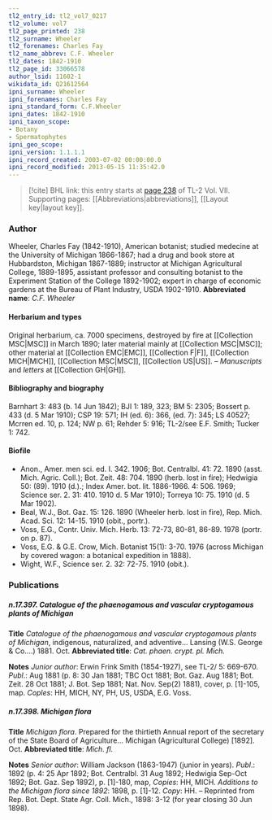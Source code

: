 ```yaml
---
tl2_entry_id: tl2_vol7_0217
tl2_volume: vol7
tl2_page_printed: 238
tl2_surname: Wheeler
tl2_forenames: Charles Fay
tl2_name_abbrev: C.F. Wheeler
tl2_dates: 1842-1910
tl2_page_id: 33066578
author_lsid: 11602-1
wikidata_id: Q21612564
ipni_surname: Wheeler
ipni_forenames: Charles Fay
ipni_standard_form: C.F.Wheeler
ipni_dates: 1842-1910
ipni_taxon_scope: 
- Botany
- Spermatophytes
ipni_geo_scope: 
ipni_version: 1.1.1.1
ipni_record_created: 2003-07-02 00:00:00.0
ipni_record_modified: 2013-05-15 11:35:42.0
---
```



> [!cite] BHL link: this entry starts at [page 238](https://www.biodiversitylibrary.org/page/33066578) of TL-2 Vol. VII.
> Supporting pages: [[Abbreviations|abbreviations]], [[Layout key|layout key]].

### Author

Wheeler, Charles Fay (1842-1910), American botanist; studied medecine at the University of Michigan 1866-1867; had a drug and book store at Hubbardston, Michigan 1867-1889; instructor at Michigan Agricultural College, 1889-1895, assistant professor and consulting botanist to the Experiment Station of the College 1892-1902; expert in charge of economic gardens at the Bureau of Plant Industry, USDA 1902-1910. 
**Abbreviated name**: *C.F. Wheeler*

#### Herbarium and types

Original herbarium, ca. 7000 specimens, destroyed by fire at [[Collection MSC|MSC]] in March 1890; later material mainly at [[Collection MSC|MSC]]; other material at [[Collection EMC|EMC]], [[Collection F|F]], [[Collection MICH|MICH]], [[Collection MSC|MSC]], [[Collection US|US]]. – *Manuscripts* and *letters* at [[Collection GH|GH]].

#### Bibliography and biography

Barnhart 3: 483 (b. 14 Jun 1842); BJI 1: 189, 323; BM 5: 2305; Bossert p. 433 (d. 5 Mar 1910); CSP 19: 571; IH (ed. 6): 366, (ed. 7): 345; LS 40527; Mcrren ed. 10, p. 124; NW p. 61; Rehder 5: 916; TL-2/see E.F. Smith; Tucker 1: 742.

#### Biofile

- Anon., Amer. men sci. ed. I. 342. 1906; Bot. Centralbl. 41: 72. 1890 (asst. Mich. Agric. Coll.); Bot. Zeit. 48: 704. 1890 (herb. lost in fire); Hedwigia 50: (89). 1910 (d.).; Index Amer. bot. lit. 1886-1966. 4: 506. 1969; Science ser. 2. 31: 410. 1910 d. 5 Mar 1910); Torreya 10: 75. 1910 (d. 5 Mar 1902).
- Beal, W.J., Bot. Gaz. 15: 126. 1890 (Wheeler herb. lost in fire), Rep. Mich. Acad. Sci. 12: 14-15. 1910 (obit., portr.).
- Voss, E.G., Contr. Univ. Mich. Herb. 13: 72-73, 80-81, 86-89. 1978 (portr. on p. 87).
- Voss, E.G. & G.E. Crow, Mich. Botanist 15(1): 3-70. 1976 (across Michigan by covered wagon: a botanical expedition in 1888).
- Wight, W.F., Science ser. 2. 32: 72-75. 1910 (obit.).

### Publications

##### n.17.397. Catalogue of the phaenogamous and vascular cryptogamous plants of Michigan

**Title**
*Catalogue of the phaenogamous and vascular cryptogamous plants of Michigan*, indigenous, naturalized, and adventive... Lansing (W.S. George & Co....) 1881. Oct.
**Abbreviated title**: *Cat. phaen. crypt. pl. Mich.*

**Notes**
*Junior author*: Erwin Frink Smith (1854-1927), see TL-2/ 5: 669-670.
*Publ*.: Aug 1881 (p. 8: 30 Jan 1881; TBC Oct 1881; Bot. Gaz. Aug 1881; Bot. Zeit. 28 Oct 1881; J. Bot. Sep 1881; Nat. Nov. Sep(2) 1881), cover, p. \[1\]-105, map. *Coples*: HH, MICH, NY, PH, US, USDA, E.G. Voss.

##### n.17.398. Michigan flora

**Title**
*Michigan flora*. Prepared for the thirtieth Annual report of the secretary of the State Board of Agriculture... Michigan (Agricultural College) \[1892\]. Oct.
**Abbreviated title**: *Mich. fl.*

**Notes**
*Senior author*: William Jackson (1863-1947) (junior in years).
*Publ*.: 1892 (p. 4: 25 Apr 1892; Bot. Centralbl. 31 Aug 1892; Hedwigia Sep-Oct 1892; Bot. Gaz. Sep 1892), p. \[1\]-180, map, *Copies*: HH, MICH.
*Additions to the Michigan flora since 1892*: 1898, p. \[1\]-12. *Copy*: HH. – Reprinted from Rep. Bot. Dept. State Agr. Coll. Mich., 1898: 3-12 (for year closing 30 Jun 1898).

